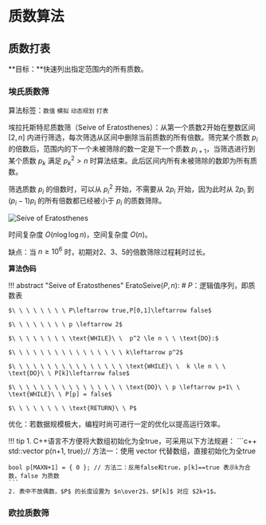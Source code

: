 # 质数算法

## 质数打表

**目标：**快速列出指定范围内的所有质数。

### 埃氏质数筛

算法标签：``数值`` ``模拟`` ``动态规划`` ``打表``

埃拉托斯特尼质数筛（Seive of Eratosthenes）：从第一个质数2开始在整数区间 $[2, n]$ 内进行筛选，每次筛选从区间中删除当前质数的所有倍数。筛完某个质数 $p_i$ 的倍数后，范围内的下一个未被筛除的数一定是下一个质数 $p_{i+1}$，当筛选进行到某个质数 $p_k$ 满足 $p_k^2\gt n$ 时算法结束。此后区间内所有未被筛除的数即为所有质数。

筛选质数 $p_i$ 的倍数时，可以从 $p_i^2$ 开始，不需要从 $2p_i$ 开始，因为此时从 $2p_i$ 到 $(p_i-1)p_i$ 的所有倍数都已经被小于 $p_i$ 的质数筛除。

![Seive of Eratosthenes](../../img/212_erato.jpg)

时间复杂度 $O(n\log\log{n})$，空间复杂度 $O(n)$。

缺点：当 $n\ge10^6$ 时，初期对2、3、5的倍数筛除过程耗时过长。

**算法伪码**

!!! abstract "Seive of Eratosthenes"
    $\text{EratoSeive}(P, n):$    # $P$：逻辑值序列，即质数表

    $\ \ \ \ \ \ \ \ P\leftarrow true,P[0,1]\leftarrow false$
    
    $\ \ \ \ \ \ \ \ p \leftarrow 2$

    $\ \ \ \ \ \ \ \ \text{WHILE}\ \  p^2 \le n \ \ \text{DO}:$

    $\ \ \ \ \ \ \ \ \ \ \ \ \ \ \ \ k\leftarrow p^2$

    $\ \ \ \ \ \ \ \ \ \ \ \ \ \ \ \ \text{WHILE}\ \  k \le n \ \ \text{DO}\ \ P[k]\leftarrow false$

    $\ \ \ \ \ \ \ \ \ \ \ \ \ \ \ \ \text{DO}\ \ p \leftarrow p+1\ \ \text{WHILE}\ \ P[p] = false$

    $\ \ \ \ \ \ \ \ \text{RETURN}\ \ P$

优化：若数据规模极大，编程时尚可进行一定的优化以提高运行效率。

!!! tip
    1. C++语言不方便将大数组初始化为全true，可采用以下方法规避：
    ```c++
    std::vector<bool> p(n+1, true);// 方法一：使用 vector<bool> 代替数组，直接初始化为全true

    bool p[MAXN+1] = { 0 }; // 方法二：反用false和true，p[k]==true 表示k为合数，false 为质数
    ```
    2. 表中不放偶数，$P$ 的长度设置为 $n\over2$，$P[k]$ 对应 $2k+1$。

### 欧拉质数筛

